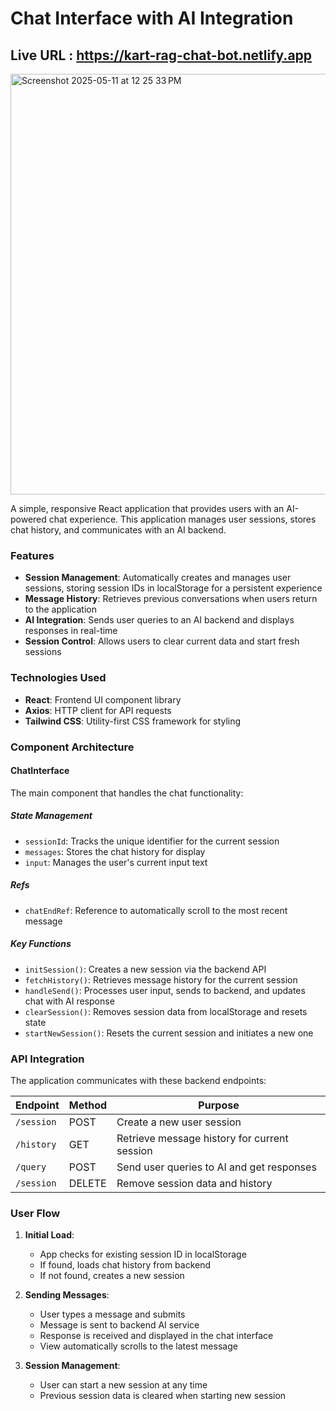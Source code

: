 # Chat Interface with AI Integration

## Live URL : https://kart-rag-chat-bot.netlify.app
<img width="673" alt="Screenshot 2025-05-11 at 12 25 33 PM" src="https://github.com/user-attachments/assets/0fecaa70-7df2-4b02-af46-675f39e78270" />


A simple, responsive React application that provides users with an AI-powered chat experience. This application manages user sessions, stores chat history, and communicates with an AI backend.

### Features

- **Session Management**: Automatically creates and manages user sessions, storing session IDs in localStorage for a persistent experience
- **Message History**: Retrieves previous conversations when users return to the application
- **AI Integration**: Sends user queries to an AI backend and displays responses in real-time
- **Session Control**: Allows users to clear current data and start fresh sessions

### Technologies Used

- **React**: Frontend UI component library
- **Axios**: HTTP client for API requests
- **Tailwind CSS**: Utility-first CSS framework for styling

### Component Architecture

#### ChatInterface

The main component that handles the chat functionality:

##### State Management
- `sessionId`: Tracks the unique identifier for the current session
- `messages`: Stores the chat history for display
- `input`: Manages the user's current input text

##### Refs
- `chatEndRef`: Reference to automatically scroll to the most recent message

##### Key Functions
- `initSession()`: Creates a new session via the backend API
- `fetchHistory()`: Retrieves message history for the current session
- `handleSend()`: Processes user input, sends to backend, and updates chat with AI response
- `clearSession()`: Removes session data from localStorage and resets state
- `startNewSession()`: Resets the current session and initiates a new one

### API Integration

The application communicates with these backend endpoints:

| Endpoint | Method | Purpose |
|----------|--------|---------|
| `/session` | POST | Create a new user session |
| `/history` | GET | Retrieve message history for current session |
| `/query` | POST | Send user queries to AI and get responses |
| `/session` | DELETE | Remove session data and history |

### User Flow

1. **Initial Load**:
   - App checks for existing session ID in localStorage
   - If found, loads chat history from backend
   - If not found, creates a new session

2. **Sending Messages**:
   - User types a message and submits
   - Message is sent to backend AI service
   - Response is received and displayed in the chat interface
   - View automatically scrolls to the latest message

3. **Session Management**:
   - User can start a new session at any time
   - Previous session data is cleared when starting new session
